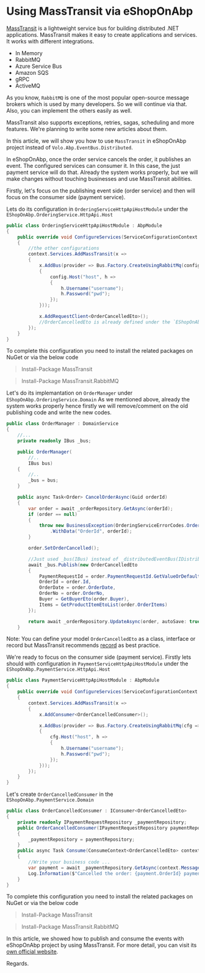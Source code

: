 # Using MassTransit via eShopOnAbp

[MassTransit](https://masstransit-project.com/) is a lightweight service bus for building distributed .NET applications. MassTransit makes it easy to create applications and services. It works with different integrations.
- In Memory
- RabbitMQ
- Azure Service Bus
- Amazon SQS
- gRPC
- ActiveMQ

As you know, `RabbitMQ` is one of the most popular open-source message brokers which is used by many developers. So we will continue via that. Also, you can implement the others easily as well.

MassTransit also supports exceptions, retries, sagas, scheduling and more features. We're planning to write some new articles about them.

In this article, we will show you how to use `MassTransit` in eShopOnAbp project instead of `Volo.Abp.EventBus.Distributed`. 

In eShopOnAbp, once the order service cancels the order, it publishes an event. The configured services can consumer it. In this case, the just payment service will do that. Already the system works properly, but we will make changes without touching businesses and use MassTransit abilities.

Firstly, let's focus on the publishing event side (order service) and then will focus on the consumer side (payment service).

Lets do its configuration in `OrderingServiceHttpApiHostModule` under the `EShopOnAbp.OrderingService.HttpApi.Host`
```csharp
public class OrderingServiceHttpApiHostModule : AbpModule
{
    public override void ConfigureServices(ServiceConfigurationContext context)
    {
        //the other configurations
        context.Services.AddMassTransit(x =>
        {
            x.AddBus(provider => Bus.Factory.CreateUsingRabbitMq(config =>
            {
                config.Host("host", h =>
                {
                    h.Username("username");
                    h.Password("pwd");
                });
            }));

            x.AddRequestClient<OrderCancelledEto>();
            //OrderCancelledEto is already defined under the `EShopOnAbp.OrderingService.Domain.Shared` 
        });
    }
}
```

To complete this configuration you need to install the related packages on NuGet or via the below code
> Install-Package MassTransit

> Install-Package MassTransit.RabbitMQ

Let's do its implemantation on `OrderManager` under `EShopOnAbp.OrderingService.Domain`
As we mentioned above, already the system works properly hence firstly we will remove/comment on the old publishing code and write the new codes.

```csharp
public class OrderManager : DomainService
{
    //...
    private readonly IBus _bus;

    public OrderManager(
        //..
        IBus bus)
    {
        //..
        _bus = bus;
    }

    public async Task<Order> CancelOrderAsync(Guid orderId)
    {
        var order = await _orderRepository.GetAsync(orderId);
        if (order == null)
        {
            throw new BusinessException(OrderingServiceErrorCodes.OrderWithIdNotFound)
                .WithData("OrderId", orderId);
        }

        order.SetOrderCancelled();

        //Just used _bus(IBus) instead of _distributedEventBus(IDistributedEventBus)
        await _bus.Publish(new OrderCancelledEto
        {
            PaymentRequestId = order.PaymentRequestId.GetValueOrDefault(),
            OrderId = order.Id,
            OrderDate = order.OrderDate,
            OrderNo = order.OrderNo,
            Buyer = GetBuyerEto(order.Buyer),
            Items = GetProductItemEtoList(order.OrderItems)
        });

        return await _orderRepository.UpdateAsync(order, autoSave: true);
    }
```

Note: You can define your model `OrderCancelledEto` as a class, interface or record but MassTransit recommends [record](https://docs.microsoft.com/en-US/dotnet/csharp/whats-new/csharp-9#record-types) as best practice.

We're ready to focus on the consumer side (payment service). Firstly lets should with configuration in `PaymentServiceHttpApiHostModule` under the `EShopOnAbp.PaymentService.HttpApi.Host`

```csharp
public class PaymentServiceHttpApiHostModule : AbpModule
{
    public override void ConfigureServices(ServiceConfigurationContext context)
    {
        context.Services.AddMassTransit(x =>
        {
            x.AddConsumer<OrderCancelledConsumer>();

            x.AddBus(provider => Bus.Factory.CreateUsingRabbitMq(cfg =>
            {
                cfg.Host("host", h =>
                {
                    h.Username("username");
                    h.Password("pwd");
                });
            }));
        });
    }
}
```

Let's create `OrderCancelledConsumer` in the `EShopOnAbp.PaymentService.Domain`
```csharp
public class OrderCancelledConsumer : IConsumer<OrderCancelledEto>
{
    private readonly IPaymentRequestRepository _paymentRepository;
    public OrderCancelledConsumer(IPaymentRequestRepository paymentRepository)
    {
        _paymentRepository = paymentRepository;
    }
    public async Task Consume(ConsumeContext<OrderCancelledEto> context)
    {
        //Write your business code ...
        var payment = await _paymentRepository.GetAsync(context.Message.PaymentRequestId);
        Log.Information($"Cancelled the order: {payment.OrderId} payment:{payment.Id}");
    }
}
```

To complete this configuration you need to install the related packages on NuGet or via the below code
> Install-Package MassTransit

> Install-Package MassTransit.RabbitMQ


In this article, we showed how to publish and consume the events with eShopOnAbp project by using MassTransit. For more detail, you can visit its [own official website](https://masstransit-project.com/getting-started/).

Regards.